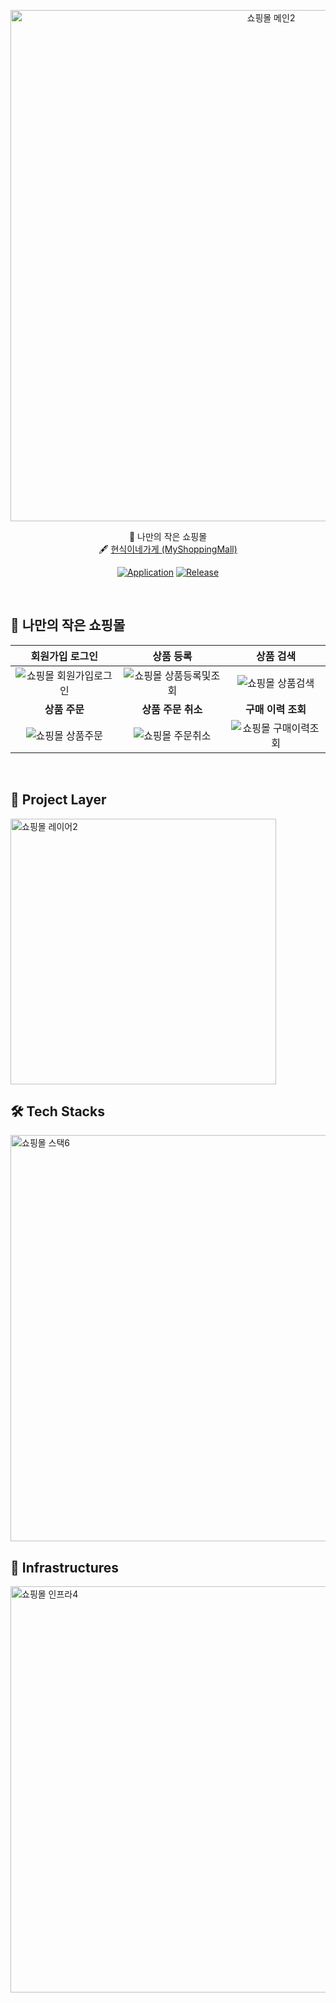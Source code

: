 <p align="center">
<img width="818" alt="쇼핑몰 메인2" src="https://user-images.githubusercontent.com/63233168/193446648-90583cc2-f6f3-4f57-a45e-b4da00cb2826.PNG">
</p>

<div align="center">

 :gift: 나만의 작은 쇼핑몰 <br>
  🖋 [현식이네가게 (MyShoppingMall)](https://github.com/hyun6ik/Spring-MyShoppingMall)
</div>

<div align="center">

[![Application](http://img.shields.io/badge/Application-fc3465?style=flat&logo=github&logoColor=white&link=https://hyun6ik.shop)](https://hyun6ik.shop)
[![Release](https://img.shields.io/badge/release-3.5.2-skyblue.svg)](https://github.com/hyun6ik/Spring-MyShoppingMall/releases/tag/v3.5.2)

</div>
<br/>

## :gift: 나만의 작은 쇼핑몰
|회원가입 로그인|상품 등록|상품 검색|
|:-:|:-:|:-:|
|![쇼핑몰 회원가입로그인](https://user-images.githubusercontent.com/63233168/193458082-a55a7b50-7c26-4782-83f8-a9e83302fe1f.gif)|![쇼핑몰 상품등록및조회](https://user-images.githubusercontent.com/63233168/193458112-eac23aef-32a1-4ef7-8c51-20831e824714.gif)|![쇼핑몰 상품검색](https://user-images.githubusercontent.com/63233168/193458115-da4cbe6a-be6d-4bd3-904c-9382bbaefc75.gif)|
|<b>상품 주문</b>|<b>상품 주문 취소</b>|<b>구매 이력 조회</b>|
|![쇼핑몰 상품주문](https://user-images.githubusercontent.com/63233168/193458120-da14dfe6-1e76-432a-ad5a-12d2c7c34f10.gif)|![쇼핑몰 주문취소](https://user-images.githubusercontent.com/63233168/193458122-31fec3f8-c275-44f9-aa8f-da67642f5b4a.gif)|![쇼핑몰 구매이력조회](https://user-images.githubusercontent.com/63233168/193458125-331cb257-bb70-4324-a6e7-3e5c4d646fde.gif)|

<br/>

## :office: Project Layer

<img width="425" alt="쇼핑몰 레이어2" src="https://user-images.githubusercontent.com/63233168/193446563-82d19696-5a2b-4711-a481-02c089e3e5e2.PNG">

## 🛠 Tech Stacks

<img width="650" alt="쇼핑몰 스택6" src="https://user-images.githubusercontent.com/63233168/194770246-aa4d1a18-f048-44cc-ad70-402a43cce7b4.PNG">



## 🔌 Infrastructures

<img width="650" alt="쇼핑몰 인프라4" src="https://user-images.githubusercontent.com/63233168/194770248-2844e85d-a664-45d7-b978-e9d77353be2d.PNG">


